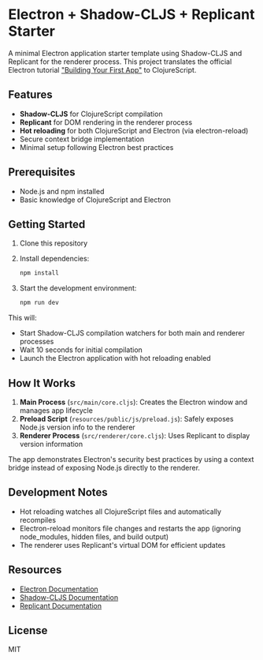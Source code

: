 # Electron + Shadow-CLJS + Replicant Starter

A minimal Electron application starter template using Shadow-CLJS and Replicant for the renderer process. This project translates the official Electron tutorial ["Building Your First App"](https://www.electronjs.org/docs/latest/tutorial/tutorial-first-app) to ClojureScript.

## Features

- **Shadow-CLJS** for ClojureScript compilation
- **Replicant** for DOM rendering in the renderer process
- **Hot reloading** for both ClojureScript and Electron (via electron-reload)
- Secure context bridge implementation
- Minimal setup following Electron best practices

## Prerequisites

- Node.js and npm installed
- Basic knowledge of ClojureScript and Electron

## Getting Started

1. Clone this repository
2. Install dependencies:
   ```bash
   npm install
   ```

3. Start the development environment:
   ```bash
   npm run dev
   ```

This will:
- Start Shadow-CLJS compilation watchers for both main and renderer processes
- Wait 10 seconds for initial compilation
- Launch the Electron application with hot reloading enabled

## How It Works

1. **Main Process** (`src/main/core.cljs`): Creates the Electron window and manages app lifecycle
2. **Preload Script** (`resources/public/js/preload.js`): Safely exposes Node.js version info to the renderer
3. **Renderer Process** (`src/renderer/core.cljs`): Uses Replicant to display version information

The app demonstrates Electron's security best practices by using a context bridge instead of exposing Node.js directly to the renderer.

## Development Notes

- Hot reloading watches all ClojureScript files and automatically recompiles
- Electron-reload monitors file changes and restarts the app (ignoring node_modules, hidden files, and build output)
- The renderer uses Replicant's virtual DOM for efficient updates

## Resources

- [Electron Documentation](https://www.electronjs.org/docs/latest/)
- [Shadow-CLJS Documentation](https://shadow-cljs.github.io/docs/UsersGuide.html)
- [Replicant Documentation](https://replicant.fun/learn/)

## License

MIT
